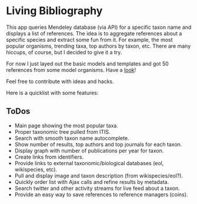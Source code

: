 # Living Bibliography

This app queries Mendeley database (via API) for a specific taxon name and displays a list of references. The idea is to aggregate references about a specific species and extract some fun from it. For example, the most popular organisms, trending taxa, top authors by taxon, etc. There are many hiccups, of course, but I decided to give it a try.  

For now I just layed out the basic models and templates and got 50 references
from some model organisms. Have a [look](http://livingbib.organelas.com/)!

Feel free to contribute with ideas and hacks.

Here is a quicklist with some features:

## ToDos

- Main page showing the most popular taxa.
- Proper taxonomic tree pulled from ITIS.
- Search with smooth taxon name autocomplete.
- Show number of results, top authors and top journals for each taxon.
- Display graph with number of publications per year for taxon.
- Create links from identifiers.
- Provide links to external taxonomic/biological databases (eol, wikispecies, etc).
- Pull and display image and taxon description (from wikispecies/eol?).
- Quickly order list with Ajax calls and refine results by metadata.
- Search twitter and other activity streams for live feed about a taxon.
- Provide an easy way to save references to reference managers (coins).
